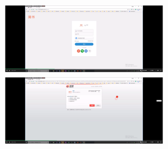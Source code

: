 ![1558404993705](assets/1558404993705.png)





![1558405004151](assets/1558405004151.png)











 